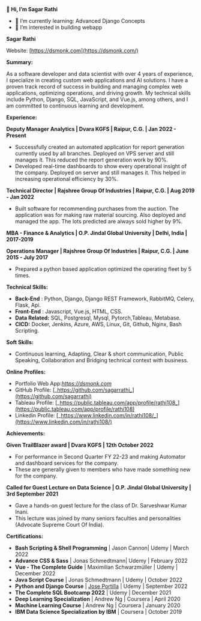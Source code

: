 **👋 Hi, I’m Sagar Rathi** 
- 🌱 I’m currently learning: Advanced Django Concepts
- 👀 I’m interested in building webapp

**Sagar Rathi**

Website: [https://dsmonk.com](https://dsmonk.com/)


**Summary:**

As a software developer and data scientist with over 4 years of experience, I specialize in creating custom web applications and AI solutions. I have a proven track record of success in building and managing complex web applications, optimizing operations, and driving growth. My technical skills include Python, Django, SQL, JavaScript, and Vue.js, among others, and I am committed to continuous learning and development.

**Experience:**

**Deputy Manager Analytics | Dvara KGFS | Raipur, C.G. | Jan 2022 - Present**

- Successfully created an automated application for report generation currently used by all branches. Deployed on VPS server and still manages it. This reduced the report generation work by 90%.
- Developed real-time dashboards to show every operational insight of the company. Deployed on server and still manages it. This helped in increasing operational efficiency by 30%.

**Technical Director | Rajshree Group Of Industries | Raipur, C.G. | Aug 2019 - Jan 2022**

- Built software for recommending purchases from the auction. The application was for making raw material sourcing. Also deployed and managed the app. The lots predicted are always sold higher by 9%.

**MBA - Finance & Analytics | O.P. Jindal Global University | Delhi, India | 2017-2019**

**Operations Manager | Rajshree Group Of Industries | Raipur, C.G. | June 2015 - July 2017**

- Prepared a python based application optimized the operating fleet by 5 times.

**Technical Skills:**

- **Back-End** : Python, Django, Django REST Framework, RabbitMQ, Celery, Flask, Api.
- **Front-End** : Javascript, Vue.js, HTML, CSS.
- **Data Related:** SQL, Postgresql, Mysql, Pytorch,Tableau, Metabase.
- **CICD:** Docker, Jenkins, Azure, AWS, Linux, Git, Github, Nginx, Bash Scripting.

**Soft Skills:**

- Continuous learning, Adapting, Clear & short communication, Public Speaking, Collaboration and Bridging technical context with business.

**Online Profiles:**

- Portfolio Web App:[_https://dsmonk.com_](https://dsmonk.com/)
- GitHub Profile: [_https://github.com/sagarrathi_](https://github.com/sagarrathi)
- Tableau Profile: [_https://public.tableau.com/app/profile/rathi108_](https://public.tableau.com/app/profile/rathi108)
- Linkedin Profile: [_https://www.linkedin.com/in/rathi108/_](https://www.linkedin.com/in/rathi108/)

**Achievements:**

**Given TrailBlazer award | Dvara KGFS | 12th October 2022**

- For performance in Second Quarter FY 22-23 and making Automator and dashboard services for the company.
- These are generally given to members who have made something new for the company.

**Called for Guest Lecture on Data Science | O.P. Jindal Global University | 3rd September 2021**

- Gave a hands-on guest lecture for the class of Dr. Sarveshwar Kumar Inani.
- This lecture was joined by many seniors faculties and personalities (Advocate Supreme Court Of India).

**Certifications:**

- **Bash Scripting & Shell Programming** | Jason Cannon| Udemy | March 2022
- **Advance CSS & Sass** | Jonas Schmedtmann| Udemy | February 2022
- **Vue - The Complete Guide** | Maximilian Schwarzmüller | Udemy | December 2022
- **Java Script Course** | Jonas Schmedtmann | Udemy | October 2022
- **Python and Django Course** | [Jose Portilla](https://www.udemy.com/user/joseportilla/) | Udemy | September 2022
- **The Complete SQL Bootcamp 2022** | Udemy | December 2021
- **Deep Learning Specialization** | Andrew Ng | Coursera | April 2020
- **Machine Learning Course** | Andrew Ng | Coursera | January 2020
- **IBM Data Science Specialization by IBM** | Coursera | October 2019

